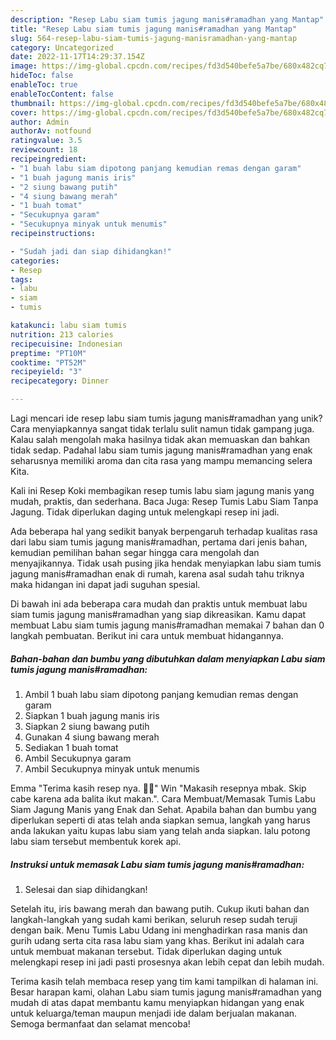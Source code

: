 ```yaml
---
description: "Resep Labu siam tumis jagung manis#ramadhan yang Mantap"
title: "Resep Labu siam tumis jagung manis#ramadhan yang Mantap"
slug: 564-resep-labu-siam-tumis-jagung-manisramadhan-yang-mantap
category: Uncategorized
date: 2022-11-17T14:29:37.154Z
image: https://img-global.cpcdn.com/recipes/fd3d540befe5a7be/680x482cq70/labu-siam-tumis-jagung-manisramadhan-foto-resep-utama.jpg
hideToc: false
enableToc: true
enableTocContent: false
thumbnail: https://img-global.cpcdn.com/recipes/fd3d540befe5a7be/680x482cq70/labu-siam-tumis-jagung-manisramadhan-foto-resep-utama.jpg
cover: https://img-global.cpcdn.com/recipes/fd3d540befe5a7be/680x482cq70/labu-siam-tumis-jagung-manisramadhan-foto-resep-utama.jpg
author: Admin
authorAv: notfound
ratingvalue: 3.5
reviewcount: 18
recipeingredient:
- "1 buah labu siam dipotong panjang kemudian remas dengan garam"
- "1 buah jagung manis iris"
- "2 siung bawang putih"
- "4 siung bawang merah"
- "1 buah tomat"
- "Secukupnya garam"
- "Secukupnya minyak untuk menumis"
recipeinstructions:

- "Sudah jadi dan siap dihidangkan!"
categories:
- Resep
tags:
- labu
- siam
- tumis

katakunci: labu siam tumis 
nutrition: 213 calories
recipecuisine: Indonesian
preptime: "PT10M"
cooktime: "PT52M"
recipeyield: "3"
recipecategory: Dinner

---
```





Lagi mencari ide resep labu siam tumis jagung manis#ramadhan yang unik? Cara menyiapkannya sangat tidak terlalu sulit namun tidak gampang juga. Kalau salah mengolah maka hasilnya tidak akan memuaskan dan bahkan tidak sedap. Padahal labu siam tumis jagung manis#ramadhan yang enak seharusnya memiliki aroma dan cita rasa yang mampu memancing selera Kita.





Kali ini Resep Koki membagikan resep tumis labu siam jagung manis yang mudah, praktis, dan sederhana. Baca Juga: Resep Tumis Labu Siam Tanpa Jagung. Tidak diperlukan daging untuk melengkapi resep ini jadi.

Ada beberapa hal yang sedikit banyak berpengaruh terhadap kualitas rasa dari labu siam tumis jagung manis#ramadhan, pertama dari jenis bahan, kemudian pemilihan bahan segar hingga cara mengolah dan menyajikannya. Tidak usah pusing jika hendak menyiapkan labu siam tumis jagung manis#ramadhan enak di rumah, karena asal sudah tahu triknya maka hidangan ini dapat jadi suguhan spesial.






Di bawah ini ada beberapa cara mudah dan praktis untuk membuat labu siam tumis jagung manis#ramadhan yang siap dikreasikan. Kamu dapat membuat Labu siam tumis jagung manis#ramadhan memakai 7 bahan dan 0 langkah pembuatan. Berikut ini cara untuk membuat hidangannya.

<!--inarticleads1-->

##### Bahan-bahan dan bumbu yang dibutuhkan dalam menyiapkan Labu siam tumis jagung manis#ramadhan:

1. Ambil 1 buah labu siam dipotong panjang kemudian remas dengan garam
1. Siapkan 1 buah jagung manis iris
1. Siapkan 2 siung bawang putih
1. Gunakan 4 siung bawang merah
1. Sediakan 1 buah tomat
1. Ambil Secukupnya garam
1. Ambil Secukupnya minyak untuk menumis


Emma &#34;Terima kasih resep nya. 🙏😊&#34; Win &#34;Makasih resepnya mbak. Skip cabe karena ada balita ikut makan.&#34;. Cara Membuat/Memasak Tumis Labu Siam Jagung Manis yang Enak dan Sehat. Apabila bahan dan bumbu yang diperlukan seperti di atas telah anda siapkan semua, langkah yang harus anda lakukan yaitu kupas labu siam yang telah anda siapkan. lalu potong labu siam tersebut membentuk korek api. 

<!--inarticleads2-->

##### Instruksi untuk memasak Labu siam tumis jagung manis#ramadhan:


1. Selesai dan siap dihidangkan!

Setelah itu, iris bawang merah dan bawang putih. Cukup ikuti bahan dan langkah-langkah yang sudah kami berikan, seluruh resep sudah teruji dengan baik. Menu Tumis Labu Udang ini menghadirkan rasa manis dan gurih udang serta cita rasa labu siam yang khas. Berikut ini adalah cara untuk membuat makanan tersebut. Tidak diperlukan daging untuk melengkapi resep ini jadi pasti prosesnya akan lebih cepat dan lebih mudah. 

Terima kasih telah membaca resep yang tim kami tampilkan di halaman ini. Besar harapan kami, olahan Labu siam tumis jagung manis#ramadhan yang mudah di atas dapat membantu kamu menyiapkan hidangan yang enak untuk keluarga/teman maupun menjadi ide dalam berjualan makanan. Semoga bermanfaat dan selamat mencoba!
